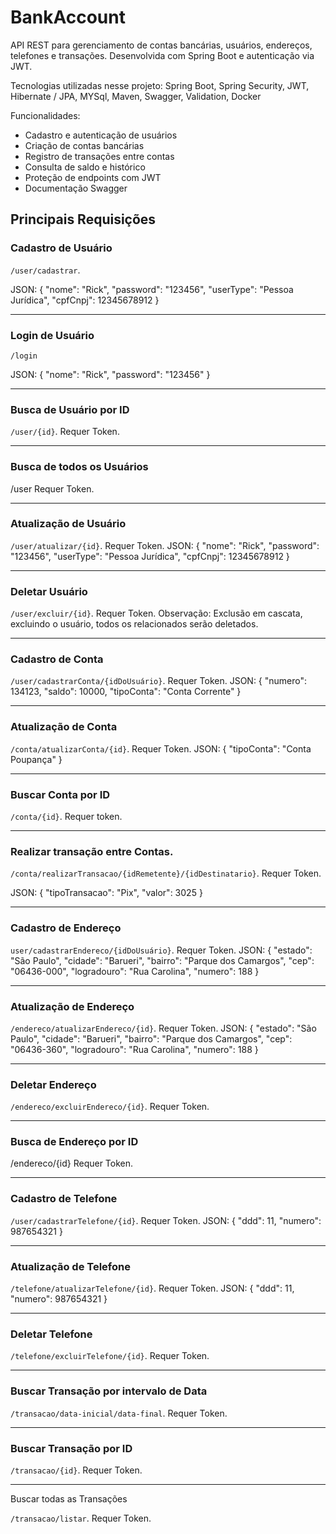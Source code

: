 # BankAccount

API REST para gerenciamento de contas bancárias, usuários, endereços, telefones e transações. Desenvolvida com Spring Boot e autenticação via JWT.

Tecnologias utilizadas nesse projeto:
Spring Boot, Spring Security, JWT, Hibernate / JPA, MYSql, Maven, Swagger, Validation, Docker

Funcionalidades:
- Cadastro e autenticação de usuários
- Criação de contas bancárias
- Registro de transações entre contas
- Consulta de saldo e histórico
- Proteção de endpoints com JWT
- Documentação Swagger

## Principais Requisições

### Cadastro de Usuário 

`/user/cadastrar`.

JSON:
{
	"nome": "Rick",
	"password": "123456",
	"userType": "Pessoa Jurídica",
	"cpfCnpj": 12345678912
}
______________________________________
### Login de Usuário

`/login`

JSON:
{
  "nome": "Rick",
  "password": "123456"
}
______________________________________
### Busca de Usuário por ID

`/user/{id}`.
Requer Token.
______________________________________
### Busca de todos os Usuários

/user
Requer Token.
______________________________________
### Atualização de Usuário

`/user/atualizar/{id}`.
Requer Token.
JSON:
{
	"nome": "Rick",
	"password": "123456",
	"userType": "Pessoa Jurídica",
	"cpfCnpj": 12345678912
}
______________________________________
### Deletar Usuário

`/user/excluir/{id}`.
Requer Token.
Observação: Exclusão em cascata, excluindo o usuário, todos os relacionados serão deletados.
______________________________________
### Cadastro de Conta

`/user/cadastrarConta/{idDoUsuário}`.
Requer Token.
JSON:
{
	"numero": 134123,
	"saldo": 10000,
	"tipoConta": "Conta Corrente"
}
______________________________________
### Atualização de Conta

`/conta/atualizarConta/{id}`.
Requer Token.
JSON:
{
	"tipoConta": "Conta Poupança"
}
______________________________________
### Buscar Conta por ID

`/conta/{id}`.
Requer token.
______________________________________
### Realizar transação entre Contas.

`/conta/realizarTransacao/{idRemetente}/{idDestinatario}`.
Requer Token.

JSON:
{
	"tipoTransacao": "Pix",
	"valor": 3025
}
______________________________________
### Cadastro de Endereço

`user/cadastrarEndereco/{idDoUsuário}`.
Requer Token.
JSON:
{
	"estado": "São Paulo",
	"cidade": "Barueri",
	"bairro": "Parque dos Camargos",
	"cep": "06436-000",
	"logradouro": "Rua Carolina",
	"numero": 188
}
______________________________________
### Atualização de Endereço

`/endereco/atualizarEndereco/{id}`.
Requer Token.
JSON:
{
	"estado": "São Paulo",
	"cidade": "Barueri",
	"bairro": "Parque dos Camargos",
	"cep": "06436-360",
	"logradouro": "Rua Carolina",
	"numero": 188
}
______________________________________
### Deletar Endereço

`/endereco/excluirEndereco/{id}`.
Requer Token.
______________________________________
### Busca de Endereço por ID

/endereco/{id}
Requer Token.
______________________________________
### Cadastro de Telefone

`/user/cadastrarTelefone/{id}`.
Requer Token.
JSON:
{
  "ddd": 11,
  "numero": 987654321
}
______________________________________
### Atualização de Telefone

`/telefone/atualizarTelefone/{id}`.
Requer Token.
JSON:
{
  "ddd": 11,
  "numero": 987654321
}
______________________________________
### Deletar Telefone

`/telefone/excluirTelefone/{id}`.
Requer Token.
______________________________________
### Buscar Transação por intervalo de Data

`/transacao/data-inicial/data-final`.
Requer Token.
______________________________________
### Buscar Transação por ID

`/transacao/{id}`.
Requer Token.
______________________________________
Buscar todas as Transações

`/transacao/listar`.
Requer Token.

